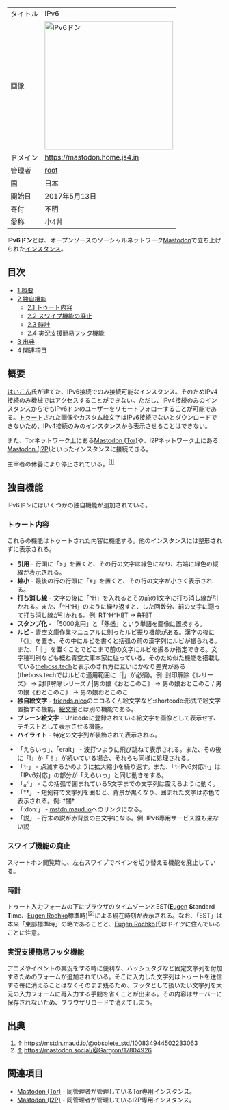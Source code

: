 <div>

|          |                                                                                                                                                |
|----------|------------------------------------------------------------------------------------------------------------------------------------------------|
| タイトル | IPv6                                                                                                                                           |
| 画像     | [<img src="/images/5/5d/IPv6don.png" width="300" height="300" alt="IPv6ドン" />](/%E3%83%95%E3%82%A1%E3%82%A4%E3%83%AB:IPv6don.png "IPv6ドン") |
| ドメイン | <a href="https://mastodon.home.js4.in" rel="nofollow">https://mastodon.home.js4.in</a>                                                         |
| 管理者   | <a href="https://mastodon.home.js4.in/@root" rel="nofollow">root</a>                                                                           |
| 国       | 日本                                                                                                                                           |
| 開始日   | 2017年5月13日                                                                                                                                  |
| 寄付     | 不明                                                                                                                                           |
| 愛称     | 小4丼                                                                                                                                          |

**IPv6ドン**とは、オープンソースのソーシャルネットワーク[Mastodon](/Mastodon "Mastodon")で立ち上げられた[インスタンス](/%E3%82%A4%E3%83%B3%E3%82%B9%E3%82%BF%E3%83%B3%E3%82%B9 "インスタンス")。

<div>

<div lang="ja" dir="ltr">

## 目次

</div>

-   [1 概要](#.E6.A6.82.E8.A6.81)
-   [2 独自機能](#.E7.8B.AC.E8.87.AA.E6.A9.9F.E8.83.BD)
    -   [2.1 トゥート内容](#.E3.83.88.E3.82.A5.E3.83.BC.E3.83.88.E5.86.85.E5.AE.B9)
    -   [2.2 スワイプ機能の廃止](#.E3.82.B9.E3.83.AF.E3.82.A4.E3.83.97.E6.A9.9F.E8.83.BD.E3.81.AE.E5.BB.83.E6.AD.A2)
    -   [2.3 時計](#.E6.99.82.E8.A8.88)
    -   [2.4 実況支援簡易フッタ機能](#.E5.AE.9F.E6.B3.81.E6.94.AF.E6.8F.B4.E7.B0.A1.E6.98.93.E3.83.95.E3.83.83.E3.82.BF.E6.A9.9F.E8.83.BD)
-   [3 出典](#.E5.87.BA.E5.85.B8)
-   [4 関連項目](#.E9.96.A2.E9.80.A3.E9.A0.85.E7.9B.AE)

</div>

## 概要

<a href="https://mastodon.home.js4.in/@hcm" rel="nofollow">はいこん</a>氏が建てた、IPv6接続でのみ接続可能なインスタンス。そのためIPv4接続のみ機械ではアクセスすることができない。ただし、IPv4接続のみのインスタンスからでもIPv6ドンのユーザーをリモートフォローすることが可能である。[トゥート](/%E3%83%88%E3%82%A5%E3%83%BC%E3%83%88 "トゥート")された画像やカスタム絵文字はIPv6接続でないとダウンロードできないため、IPv4接続のみのインスタンスから表示させることはできない。

また、Torネットワーク上にある[Mastodon (Tor)](/Mastodon_(Darknet) "Mastodon (Darknet)")や、I2Pネットワーク上にある[Mastodon (I2P)](/Mastodon_(I2P) "Mastodon (I2P)")といったインスタンスに接続できる。

主宰者の休養により停止されている。<sup>[\[1\]](#cite_note-1)</sup>

## 独自機能

IPv6ドンにはいくつかの独自機能が追加されている。

### トゥート内容

これらの機能はトゥートされた内容に機能する。他のインスタンスには整形されずに表示される。

-   **引用** - 行頭に「\>」を置くと、その行の文字は緑色になり、右端に緑色の縦線が表示される。
-   **縮小** - 最後の行の行頭に「※」を置くと、その行の文字が小さく表示される。
-   **打ち消し線** - 文字の後に「^H」を入れるとその前の1文字に打ち消し線が引かれる。また、「^H^H」のように繰り返すと、した回数分、前の文字に遡って打ち消し線が引かれる。例: RT^H^HBT → ~~RT~~BT
-   **スタンプ化** - 「5000兆円」と「熱盛」という単語を画像に置換する。
-   **ルビ** - 青空文庫作業マニュアルに則ったルビ振り機能がある。漢字の後に「《》」を置き、その中にルビを書くと括弧の前の漢字列にルビが振られる。また、「｜」を置くことでどこまで前の文字にルビを振るか指定できる。文字種判別なども概ね青空文庫本家に従っている。そのため似た機能を搭載している[theboss.tech](/Theboss.tech "Theboss.tech")と表示のされ方に互いにかなり差異がある(theboss.techではルビの適用範囲に「\|」が必須)。例: 封印解除《レリーズ》 → 封印解除レリーズ / \|男の娘《おとこのこ》 → 男の娘おとこのこ / 男の娘《おとこのこ》 → 男の娘おとこのこ
-   **独自絵文字** - [friends.nico](/Friends.nico "Friends.nico")のニコるくん絵文字など:shortcode:形式で絵文字置換する機能。[絵文字](/%E3%82%AB%E3%82%B9%E3%82%BF%E3%83%A0%E7%B5%B5%E6%96%87%E5%AD%97 "カスタム絵文字")とは別の機能である。
-   **プレーン絵文字** - Unicodeに登録されている絵文字を画像として表示せず、テキストとして表示させる機能。
-   **ハイライト** - 特定の文字列が装飾されて表示される。

<!-- -->

-   「えらいっ」、「erait」 - 波打つように飛び跳ねて表示される。また、その後に「!」か「！」が続いている場合、それらも同様に処理される。
-   「✨」 - 点滅するかのように拡大縮小を繰り返す。また、「✨IPv6対応✨」は「IPv6対応」の部分が「えらいっ」と同じ動きをする。
-   「₍₍⁾⁾」 - この括弧で囲まれている5文字までの文字列は震えるように動く。
-   「††」 - 短剣符で文字列を囲むと、背景が黒くなり、囲まれた文字は赤色で表示される。例: †闇†
-   「:don:」 - [mstdn.maud.io](/Mstdn.maud.io "Mstdn.maud.io")へのリンクになる。
-   「説」 - 行末の説が赤背景の白文字になる。例: IPv6専用サービス誰も来ない説

### スワイプ機能の廃止

スマートホン閲覧時に、左右スワイプでペインを切り替える機能を廃止している。

### 時計

トゥート入力フォームの下にブラウザのタイムゾーンとEST([**E**ugen](/Eugen_Rochko "Eugen Rochko") **S**tandard **T**ime、[Eugen Rochko](/%E3%82%AA%E3%82%A4%E3%82%B2%E3%83%B3 "オイゲン")標準時)<sup>[\[2\]](#cite_note-2)</sup>による現在時刻が表示される。なお、「EST」は本来「東部標準時」の略であることと、[Eugen Rochko](/%E3%82%AA%E3%82%A4%E3%82%B2%E3%83%B3 "オイゲン")氏はドイツに住んでいることに注意。

### 実況支援簡易フッタ機能

アニメやイベントの実況をする時に便利な、ハッシュタグなど固定文字列を付加するためのフォームが追加されている。そこに入力した文字列はトゥートを送信する毎に消えることはなくそのまま残るため、フッタとして扱いたい文字列を大元の入力フォームに再入力する手間を省くことが出来る。その内容はサーバーに保存されないため、ブラウザリロードで消えてしまう。

## 出典

<div>

1.  [↑](#cite_ref-1) <a href="https://mstdn.maud.io/@obsolete_std/100834944502233063" rel="nofollow">https://mstdn.maud.io/@obsolete_std/100834944502233063</a>
2.  [↑](#cite_ref-2) <a href="https://mastodon.social/@Gargron/17804926" rel="nofollow">https://mastodon.social/@Gargron/17804926</a>

</div>

## 関連項目

-   [Mastodon (Tor)](/Mastodon_(Darknet) "Mastodon (Darknet)") - 同管理者が管理しているTor専用インスタンス。
-   [Mastodon (I2P)](/Mastodon_(I2P) "Mastodon (I2P)") - 同管理者が管理しているI2P専用インスタンス。

</div>
